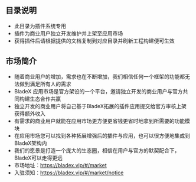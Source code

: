 ## 目录说明
- 此目录为插件系统专用
- 插件为商业用户独立开发维护并上架至应用市场
- 获得插件后请根据提供的文档复制到对应目录并刷新工程构建便可生效

## 市场简介
- 随着商业用户的增加，需求也在不断增加，我们相信任何一个框架的功能都无法做到满足所有人的需求
- BladeX 应用市场是官方架设的一个平台，邀请独立开发的商业用户与官方共同构建生态合作共赢
- 独立开发的商业用户将自己基于BladeX拓展的插件应用提交给官方审核上架获得额外收入
- 有需求的商业用户就能在应用市场更方便更省钱更省时地拿到所需要的功能模块
- 在应用市场您可以找到各种拓展增强后的插件与应用，也可以很方便地集成到BladeX架构内
- 我们的愿景是打造一个庞大的生态圈，相信在用户与官方的默契配合下，BladeX可以走得更远
- 市场地址：https://bladex.vip/#/market
- 入驻须知：https://bladex.vip/#/market/notice